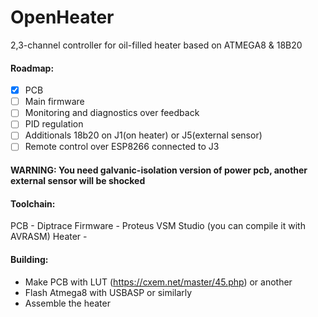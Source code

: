 # OpenHeater
2,3-channel controller for oil-filled heater based on ATMEGA8 & 18B20

#### Roadmap:
- [x] PCB
- [ ] Main firmware
- [ ] Monitoring and diagnostics over feedback
- [ ] PID regulation
- [ ] Additionals 18b20 оn J1(on heater) or J5(external sensor)
- [ ] Remote control over ESP8266 connected to J3
#### WARNING: You need galvanic-isolation version of power pcb, another external sensor will be shocked

#### Toolchain:
PCB - Diptrace
Firmware - Proteus VSM Studio (you can compile it with AVRASM)
Heater -

#### Building:
- Make PCB with LUT (https://cxem.net/master/45.php) or another 
- Flash Atmega8 with USBASP or similarly
- Assemble the heater


